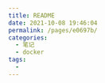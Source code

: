 ```yaml
---
title: README
date: 2021-10-08 19:46:04
permalink: /pages/e0697b/
categories:
  - 笔记
  - docker
tags:
  - 
---
```

